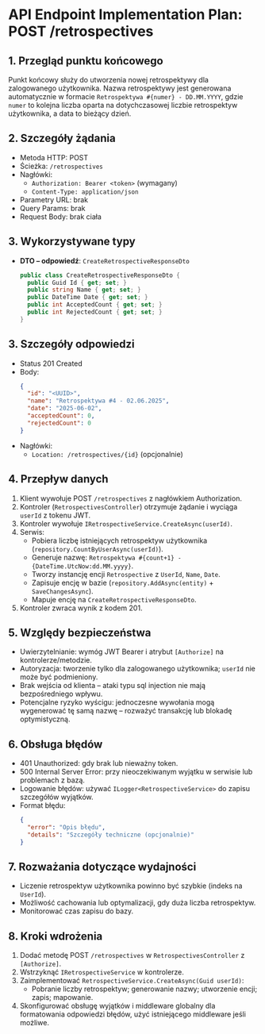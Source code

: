 # API Endpoint Implementation Plan: POST /retrospectives

## 1. Przegląd punktu końcowego

Punkt końcowy służy do utworzenia nowej retrospektywy dla zalogowanego użytkownika. Nazwa retrospektywy jest generowana automatycznie w formacie `Retrospektywa #{numer} - DD.MM.YYYY`, gdzie `numer` to kolejna liczba oparta na dotychczasowej liczbie retrospektyw użytkownika, a data to bieżący dzień.

## 2. Szczegóły żądania

- Metoda HTTP: POST
- Ścieżka: `/retrospectives`
- Nagłówki:
  - `Authorization: Bearer <token>` (wymagany)
  - `Content-Type: application/json`
- Parametry URL: brak
- Query Params: brak
- Request Body: brak ciała

## 3. Wykorzystywane typy

- **DTO – odpowiedź**: `CreateRetrospectiveResponseDto`
  ```csharp
  public class CreateRetrospectiveResponseDto {
    public Guid Id { get; set; }
    public string Name { get; set; }
    public DateTime Date { get; set; }
    public int AcceptedCount { get; set; }
    public int RejectedCount { get; set; }
  }
  ```

## 3. Szczegóły odpowiedzi

- Status 201 Created
- Body:
  ```json
  {
    "id": "<UUID>",
    "name": "Retrospektywa #4 - 02.06.2025",
    "date": "2025-06-02",
    "acceptedCount": 0,
    "rejectedCount": 0
  }
  ```
- Nagłówki:
  - `Location: /retrospectives/{id}` (opcjonalnie)

## 4. Przepływ danych

1. Klient wywołuje POST `/retrospectives` z nagłówkiem Authorization.
2. Kontroler (`RetrospectivesController`) otrzymuje żądanie i wyciąga `userId` z tokenu JWT.
3. Kontroler wywołuje `IRetrospectiveService.CreateAsync(userId)`.
4. Serwis:
   - Pobiera liczbę istniejących retrospektyw użytkownika (`repository.CountByUserAsync(userId)`).
   - Generuje nazwę: `Retrospektywa #{count+1} - {DateTime.UtcNow:dd.MM.yyyy}`.
   - Tworzy instancję encji `Retrospective` z `UserId`, `Name`, `Date`.
   - Zapisuje encję w bazie (`repository.AddAsync(entity)` + `SaveChangesAsync`).
   - Mapuje encję na `CreateRetrospectiveResponseDto`.
5. Kontroler zwraca wynik z kodem 201.

## 5. Względy bezpieczeństwa

- Uwierzytelnianie: wymóg JWT Bearer i atrybut `[Authorize]` na kontrolerze/metodzie.
- Autoryzacja: tworzenie tylko dla zalogowanego użytkownika; `userId` nie może być podmieniony.
- Brak wejścia od klienta – ataki typu sql injection nie mają bezpośredniego wpływu.
- Potencjalne ryzyko wyścigu: jednoczesne wywołania mogą wygenerować tę samą nazwę – rozważyć transakcję lub blokadę optymistyczną.

## 6. Obsługa błędów

- 401 Unauthorized: gdy brak lub nieważny token.
- 500 Internal Server Error: przy nieoczekiwanym wyjątku w serwisie lub problemach z bazą.
- Logowanie błędów: używać `ILogger<RetrospectiveService>` do zapisu szczegółów wyjątków.
- Format błędu:
  ```json
  {
    "error": "Opis błędu",
    "details": "Szczegóły techniczne (opcjonalnie)"
  }
  ```

## 7. Rozważania dotyczące wydajności

- Liczenie retrospektyw użytkownika powinno być szybkie (indeks na `UserId`).
- Możliwość cachowania lub optymalizacji, gdy duża liczba retrospektyw.
- Monitorować czas zapisu do bazy.

## 8. Kroki wdrożenia

1. Dodać metodę POST `/retrospectives` w `RetrospectivesController` z `[Authorize]`.
2. Wstrzyknąć `IRetrospectiveService` w kontrolerze.
3. Zaimplementować `RetrospectiveService.CreateAsync(Guid userId)`:
   - Pobranie liczby retrospektyw; generowanie nazwy; utworzenie encji; zapis; mapowanie.
4. Skonfigurować obsługę wyjątków i middleware globalny dla formatowania odpowiedzi błędów, użyć istniejącego middleware jeśli możliwe.
